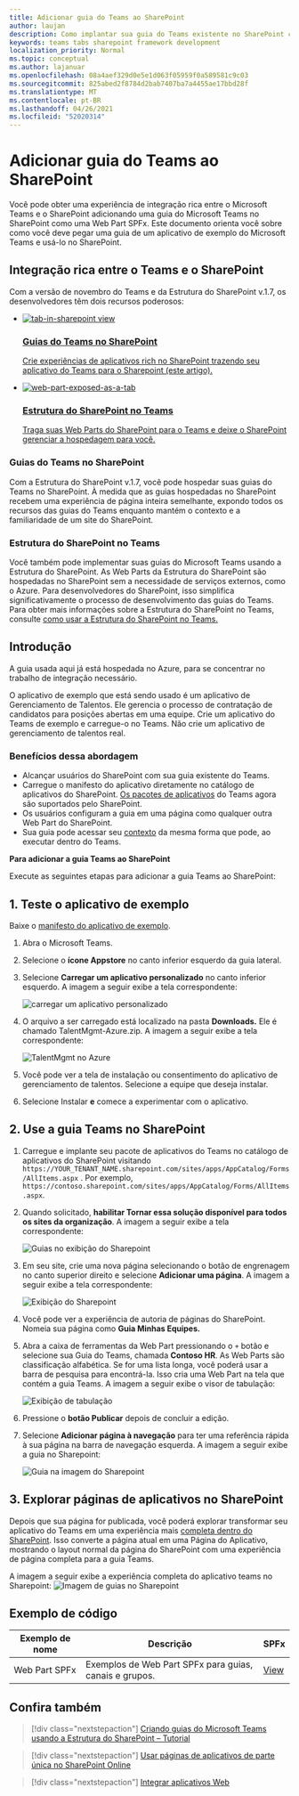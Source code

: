 ```yaml
---
title: Adicionar guia do Teams ao SharePoint
author: laujan
description: Como implantar sua guia do Teams existente no SharePoint como uma Web Part da Estrutura do SharePoint.
keywords: teams tabs sharepoint framework development
localization_priority: Normal
ms.topic: conceptual
ms.author: lajanuar
ms.openlocfilehash: 08a4aef329d0e5e1d063f05959f0a589581c9c03
ms.sourcegitcommit: 825abed2f8784d2bab7407ba7a4455ae17bbd28f
ms.translationtype: MT
ms.contentlocale: pt-BR
ms.lasthandoff: 04/26/2021
ms.locfileid: "52020314"
---
```

# <a name="add-teams-tab-to-sharepoint"></a>Adicionar guia do Teams ao SharePoint 

Você pode obter uma experiência de integração rica entre o Microsoft Teams e o SharePoint adicionando uma guia do Microsoft Teams no SharePoint como uma Web Part SPFx. Este documento orienta você sobre como você deve pegar uma guia de um aplicativo de exemplo do Microsoft Teams e usá-lo no SharePoint. 

## <a name="rich-integration-between-teams-and-sharepoint"></a>Integração rica entre o Teams e o SharePoint

Com a versão de novembro do Teams e da Estrutura do SharePoint v.1.7, os desenvolvedores têm dois recursos poderosos:

<ul  class="panelContent cardsC">
<li>
    <a href="#introduction">
        <div class="cardSize">
            <div class="cardPadding">
                <div class="card">
                    <div class="cardImageOuter">
                        <div class="cardImage bgdAccent1">
                            <img src="~/assets/images/tabs/tabs-in-sharepoint/image084.png" alt="tab-in-sharepoint view"/>
                        </div>
                    </div>
                    <div class="cardText">
                        <h3>Guias do Teams no SharePoint</h3>
                        <p>Crie experiências de aplicativos rich no SharePoint trazendo seu aplicativo do Teams para o Sharepoint (este artigo).</p>
                    </div>
                </div>
            </div>
        </div>
    </a>
</li>
<li>
    <a href="https://docs.microsoft.com/sharepoint/dev/spfx/web-parts/get-started/using-web-part-as-ms-teams-tab">
        <div class="cardSize">
            <div class="cardPadding">
                <div class="card">
                    <div class="cardImageOuter">
                        <div class="cardImage bgdAccent1">
                            <img src="~/assets/images/tabs/tabs-in-sharepoint/SharePoint-web-part-exposed-as-a-Tab-in-Microsoft-Teams.png" alt="web-part-exposed-as-a-tab" />
                        </div>
                    </div>
                    <div class="cardText">
                        <h3>Estrutura do SharePoint no Teams</h3>
                        <p>Traga suas Web Parts do SharePoint para o Teams e deixe o SharePoint gerenciar a hospedagem para você.</p>
                    </div>
                </div>
            </div>
        </div>
    </a>
</li>
</ul>

### <a name="teams-tabs-in-sharepoint"></a>Guias do Teams no SharePoint

Com a Estrutura do SharePoint v.1.7, você pode hospedar suas guias do Teams no SharePoint. À medida que as guias hospedadas no SharePoint recebem uma experiência de página inteira semelhante, expondo todos os recursos das guias do Teams enquanto mantém o contexto e a familiaridade de um site do SharePoint. 

### <a name="sharepoint-framework-in-teams"></a>Estrutura do SharePoint no Teams

Você também pode implementar suas guias do Microsoft Teams usando a Estrutura do SharePoint. As Web Parts da Estrutura do SharePoint são hospedadas no SharePoint sem a necessidade de serviços externos, como o Azure. Para desenvolvedores do SharePoint, isso simplifica significativamente o processo de desenvolvimento das guias do Teams. Para obter mais informações sobre a Estrutura do SharePoint no Teams, consulte [como usar a Estrutura do SharePoint no Teams.](/sharepoint/dev/spfx/web-parts/get-started/using-web-part-as-ms-teams-tab)

## <a name="introduction"></a>Introdução

A guia usada aqui já está hospedada no Azure, para se concentrar no trabalho de integração necessário.

O aplicativo de exemplo que está sendo usado é um aplicativo de Gerenciamento de Talentos. Ele gerencia o processo de contratação de candidatos para posições abertas em uma equipe. Crie um aplicativo do Teams de exemplo e carregue-o no Teams. Não crie um aplicativo de gerenciamento de talentos real.

### <a name="benefits-of-this-approach"></a>Benefícios dessa abordagem

* Alcançar usuários do SharePoint com sua guia existente do Teams.
* Carregue o manifesto do aplicativo diretamente no catálogo de aplicativos do SharePoint. [Os pacotes de aplicativos](~/concepts/build-and-test/apps-package.md) do Teams agora são suportados pelo SharePoint.
* Os usuários configuram a guia em uma página como qualquer outra Web Part do SharePoint.
* Sua guia pode acessar seu [contexto](~/tabs/how-to/access-teams-context.md) da mesma forma que pode, ao executar dentro do Teams.

**Para adicionar a guia Teams ao SharePoint**

Execute as seguintes etapas para adicionar a guia Teams ao SharePoint:

## <a name="1-test-the-sample-app"></a>1. Teste o aplicativo de exemplo

Baixe o [manifesto do aplicativo de exemplo](https://github.com/MicrosoftDocs/msteams-docs/raw/master/msteams-platform/assets/downloads/TalentMgmt-Azure.zip).

1. Abra o Microsoft Teams.
1. Selecione o **ícone Appstore** no canto inferior esquerdo da guia lateral.
1. Selecione **Carregar um aplicativo personalizado** no canto inferior esquerdo. A imagem a seguir exibe a tela correspondente:  

    ![carregar um aplicativo personalizado](~/assets/images/tabs/tabs-in-sharepoint/upload-custom-app.png)

1. O arquivo a ser carregado está localizado na pasta **Downloads.** Ele é chamado TalentMgmt-Azure.zip. A imagem a seguir exibe a tela correspondente:
 
    ![TalentMgmt no Azure](~/assets/images/tabs/tabs-in-sharepoint/talentmgmt-azure.png)

1. Você pode ver a tela de instalação ou consentimento do aplicativo de gerenciamento de talentos. Selecione a equipe que deseja instalar. 
1. Selecione Instalar **e** comece a experimentar com o aplicativo.

## <a name="2-use-teams-tab-in-sharepoint"></a>2. Use a guia Teams no SharePoint

1. Carregue e implante seu pacote de aplicativos do Teams no catálogo de aplicativos do SharePoint visitando `https://YOUR_TENANT_NAME.sharepoint.com/sites/apps/AppCatalog/Forms/AllItems.aspx` . Por exemplo, `https://contoso.sharepoint.com/sites/apps/AppCatalog/Forms/AllItems.aspx`.

1. Quando solicitado, **habilitar Tornar essa solução disponível para todos os sites da organização**.
A imagem a seguir exibe a tela correspondente:

   ![Guias no exibição do Sharepoint](~/assets/images/tabs/tabs-in-sharepoint/image065.png)

1. Em seu site, crie uma nova página selecionando o botão de engrenagem no canto superior direito e selecione **Adicionar uma página**.
A imagem a seguir exibe a tela correspondente:

   ![Exibição do Sharepoint](~/assets/images/tabs/tabs-in-sharepoint/image066.png)

1. Você pode ver a experiência de autoria de páginas do SharePoint. Nomeia sua página como **Guia Minhas Equipes.**

1. Abra a caixa de ferramentas da Web Part pressionando o `+` botão e selecione sua Guia do Teams, chamada **Contoso HR**. As Web Parts são classificação alfabética. Se for uma lista longa, você poderá usar a barra de pesquisa para encontrá-la. Isso cria uma Web Part na tela que contém a guia Teams. A imagem a seguir exibe o visor de tabulação:

   ![Exibição de tabulação](~/assets/images/tabs/tabs-in-sharepoint/image071.png)

1. Pressione o **botão Publicar** depois de concluir a edição.

1. Selecione **Adicionar página à navegação** para ter uma referência rápida à sua página na barra de navegação esquerda. A imagem a seguir exibe a guia no Sharepoint: 

   ![Guia na imagem do Sharepoint](~/assets/images/tabs/tabs-in-sharepoint/image073.png)

## <a name="3-explore-app-pages-in-sharepoint"></a>3. Explorar páginas de aplicativos no SharePoint

Depois que sua página for publicada, você poderá explorar transformar seu aplicativo do Teams em uma experiência mais [completa dentro do SharePoint](/sharepoint/dev/spfx/web-parts/single-part-app-pages). Isso converte a página atual em uma Página do Aplicativo, mostrando o layout normal da página do SharePoint com uma experiência de página completa para a guia Teams. 

A imagem a seguir exibe a experiência completa do aplicativo teams no Sharepoint: ![ Imagem de guias no Sharepoint](~/assets/images/tabs/tabs-in-sharepoint/image085.png)

## <a name="code-sample"></a>Exemplo de código
| **Exemplo de nome** | **Descrição** | **SPFx** |
|-----------------|-----------------|----------|
| Web Part SPFx | Exemplos de Web Part SPFx para guias, canais e grupos. | [View](https://github.com/OfficeDev/Microsoft-Teams-Samples/tree/main/samples/tab-channel-group/spfx)

## <a name="see-also"></a>Confira também

> [!div class="nextstepaction"]
> [Criando guias do Microsoft Teams usando a Estrutura do SharePoint – Tutorial](/sharepoint/dev/spfx/web-parts/get-started/using-web-part-as-ms-teams-tab)

> [!div class="nextstepaction"]
> [Usar páginas de aplicativos de parte única no SharePoint Online](/sharepoint/dev/spfx/web-parts/single-part-app-pages)

> [!div class="nextstepaction"]
> [Integrar aplicativos Web](~/samples/integrate-web-apps-overview.md)
